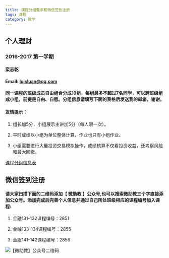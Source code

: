 ```yaml
---
title: 课程分组要求和微信签到注册
tags: 课程
category: 教学
---
```


## 个人理财

### 2016-2017 第一学期

#### 栾志乾  

#### Email: luisluan@qq.com 




__同一课程的班级成员自由组合分成10组，每组最多不超过7名同学，可以跨班级组成小组，前提是自由、自愿。分组信息请填写下面的表格后发送我的邮箱，谢谢。__



#### 友情提示：


1. 组长加5分，小组展示主讲加5分（每人限一次）。

2. 平时成绩以小组为单位整体计算，作业也只有小组作业。

3. 小组需要进行大量投资交易模拟操作，成绩核算不仅看投资收益，还考察风险和最大回撤。





[课程分组信息表](https://luisluan.github.io/courses/group.xlsx)


## 微信签到注册


#### 请大家扫描下面的二维码添加【 微助教 】公众号,也可以搜索微助教三个字直接添加公众号。添加完成后完善个人信息并通过自己所处班级相应的课程编号加入课程:


1. 金融131-132课程编号：2851

2. 金融133-134课程编号：2855

3. 金服141-142课程编号：2856





![【微助教】公众号二维码](https://luisluan.github.io/courses/weizhujiao.png "【微助教】公众号二维码")
